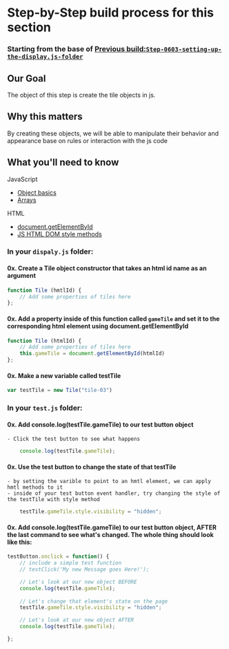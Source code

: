 # Step-by-Step build process for this section

### Starting from the base of [Previous build:`Step-0603-setting-up-the-display.js-folder`](https://github.com/NeuTrix/Hangman-tutorial/tree/master/Lecture-06-connecting-js-display/Step-0603-setting-up-the-display.js-folder)

## Our Goal
The object of this step is create the tile objects in js.

## Why this matters
By creating these objects, we will be able to manipulate their behavior and appearance base on rules or interaction with the js code

## What you'll need to know

JavaScript
- [Object basics](https://developer.mozilla.org/en-US/docs/Learn/JavaScript/Objects/Basics)
- [Arrays](https://developer.mozilla.org/en-US/docs/Web/JavaScript/Reference/Global_Objects/Array)

HTML
- [document.getElementById](https://developer.mozilla.org/en-US/docs/Web/API/Document/getElementById)
- [JS HTML DOM style methods](https://www.w3schools.com/js/js_htmldom_css.asp)


### In your `dispaly.js` folder:

#### 0x. Create a Tile object constructor that takes an html id name as an argument
```javascript
function Tile (hmtlId) {
	// Add some properties of tiles here
};
```
#### 0x. Add a property inside of this function called `gameTile` and set it to the corresponding html element using document.getElementById
```javascript
function Tile (htmlId) {
	// Add some properties of tiles here
	this.gameTile = document.getElementById(htmlId)
};
```

#### 0x. Make a new variable called testTile

```javascript
var testTile = new Tile("tile-03")
```

### In your `test.js` folder:

#### 0x. Add console.log(testTile.gameTile) to our test button object
	- Click the test button to see what happens
```javascript
	console.log(testTile.gameTile);
```

#### 0x. Use the test button to change the state of that testTile
	- by setting the varible to point to an hmtl element, we can apply hmtl methods to it
	- inside of your test button event handler, try changing the style of the testTile with style method

```javascript
	testTile.gameTile.style.visibility = "hidden";
```

#### 0x. Add console.log(testTile.gameTile) to our test button object, AFTER the last command to see what's changed.  The whole thing should look like this:

```javascript
testButton.onclick = function() {
	// include a simple test function
	// testClick('My new Message goes Here!');

	// Let's look at our new object BEFORE
	console.log(testTile.gameTile);
	
	// Let's change that element's state on the page
	testTile.gameTile.style.visibility = "hidden";

	// Let's look at our new object AFTER
	console.log(testTile.gameTile);

};

```
